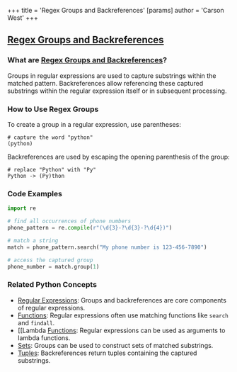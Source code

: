 +++
 title = 'Regex Groups and Backreferences'
[params]
	author = 'Carson West'
+++
## [Regex Groups and Backreferences](./../regex-groups-and-backreferences/)

### What are [Regex Groups and Backreferences](./../regex-groups-and-backreferences/)?
Groups in regular expressions are used to capture substrings within the matched pattern. Backreferences allow referencing these captured substrings within the regular expression itself or in subsequent processing.

### How to Use Regex Groups
To create a group in a regular expression, use parentheses:

```
# capture the word "python"
(python)
```

Backreferences are used by escaping the opening parenthesis of the group:

```
# replace "Python" with "Py"
Python -> (Py)thon
```

### Code Examples
```python
import re

# find all occurrences of phone numbers
phone_pattern = re.compile(r"(\d{3}-?\d{3}-?\d{4})")

# match a string
match = phone_pattern.search("My phone number is 123-456-7890")

# access the captured group
phone_number = match.group(1)
```

### Related Python Concepts

- [Regular Expressions](./../regular-expressions/): Groups and backreferences are core components of regular expressions.
- [Functions](./../functions/): Regular expressions often use matching functions like `search` and `findall`.
- [[Lambda [Functions](./../functions/): Regular expressions can be used as arguments to lambda functions.
- [Sets](./../sets/): Groups can be used to construct sets of matched substrings.
- [Tuples](./../tuples/): Backreferences return tuples containing the captured substrings.